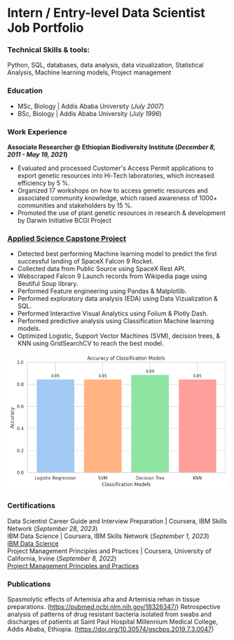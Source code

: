 # Intern / Entry-level Data Scientist Job Portfolio

### Technical Skills & tools: 
Python, SQL, databases, data analysis, data vizualization, Statistical Analysis, Machine learning models, Project management

### Education
* MSc, Biology | Addis Ababa University (_July 2007_) <br>
* BSc, Biology | Addis Ababa University (_July 1996_)

### Work Experience
**Associate Researcher @ Ethiopian Biodiversity Institute (_December 8, 2011 - May 19, 2021_)** <br>
* Evaluated and processed Customer's Access Permit applications to export genetic resources into Hi-Tech laboratories, which increased efficiency by 5 %. <br>
* Organized 17 workshops on how to access genetic resources and associated community knowledge, which raised awareness of 1000+ communities and stakeholders by 15 %. <br>
* Promoted the use of plant genetic resources in research & development by Darwin Initiative BCGI Project
    
### [Applied Science Capstone Project](https://github.com/abiyselassie22/testpro/tree/master)
* Detected best performing Machine learning model to predict the first successful landing of SpaceX Falcon 9 Rocket. <br>
* Collected data from Public Source using SpaceX Rest API. <br>
* Webscraped Falcon 9 Launch records from Wikipedia page using Beutiful Soup library. <br>
* Performed Feature engineering using Pandas & Matplotlib.
* Performed exploratory data analysis (EDA) using Data Vizualization & SQL. <br>
* Performed Interactive Visual Analytics using Folium & Plotly Dash. <br>
* Performed predictive analysis using Classification Machine learning models. <br>
* Optimized Logistic, Support Vector Machines (SVM), decision trees, & KNN using GridSearchCV to reach the best model.

![](/assets/ClassificationModel.png)

### Certifications
Data Scientist Career Guide and Interview Preparation | Coursera, IBM Skills Network (_September 28, 2023_) <br>
IBM Data Science | Coursera, IBM Skills Network (_September 1, 2023_) <br>
[IBM Data Science](https://github.com/abiyselassie22/abiyselassie22.github.io/blob/main/assets/IBMDataSciCoursera.pdf) <br>
Project Management Principles and Practices | Coursera, University of California, Irvine (_September 8, 2022_) <br>
[Project Management Principles and Practices](https://github.com/abiyselassie22/abiyselassie22.github.io/blob/main/assets/ProjectManagement_Coursera.pdf)

### Publications
Spasmolytic effects of Artemisia afra and Artemisia rehan in tissue preparations. (https://pubmed.ncbi.nlm.nih.gov/18326347/)
Retrospective analysis of patterns of drug resistant bacteria isolated from swabs and discharges of patients at Saint Paul Hospital Millennium Medical College, Addis Ababa, Ethiopia. (https://doi.org/10.30574/gscbps.2019.7.3.0047)
